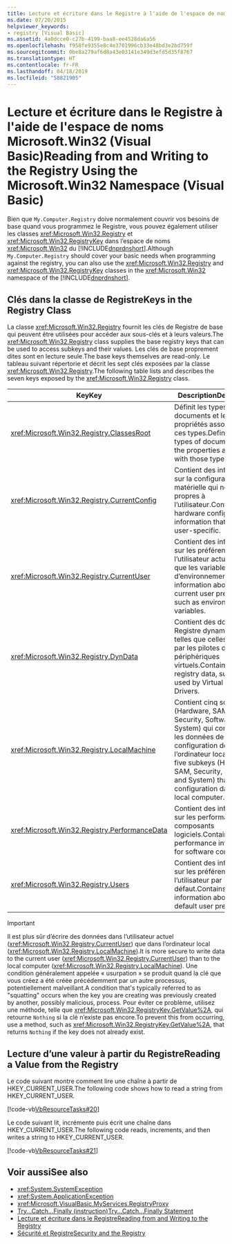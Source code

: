 ```yaml
---
title: Lecture et écriture dans le Registre à l'aide de l'espace de noms Microsoft.Win32 (Visual Basic)
ms.date: 07/20/2015
helpviewer_keywords:
- registry [Visual Basic]
ms.assetid: 4a0dcce0-c27b-4199-baa8-ee4528da6a56
ms.openlocfilehash: f958fe9355e8c4e3701996cb33e48bd3e2bd759f
ms.sourcegitcommit: 0be8a279af6d8a43e03141e349d3efd5d35f8767
ms.translationtype: HT
ms.contentlocale: fr-FR
ms.lasthandoff: 04/18/2019
ms.locfileid: "58821905"
---
```

# <a name="reading-from-and-writing-to-the-registry-using-the-microsoftwin32-namespace-visual-basic"></a><span data-ttu-id="d35ee-102">Lecture et écriture dans le Registre à l'aide de l'espace de noms Microsoft.Win32 (Visual Basic)</span><span class="sxs-lookup"><span data-stu-id="d35ee-102">Reading from and Writing to the Registry Using the Microsoft.Win32 Namespace (Visual Basic)</span></span>
<span data-ttu-id="d35ee-103">Bien que `My.Computer.Registry` doive normalement couvrir vos besoins de base quand vous programmez le Registre, vous pouvez également utiliser les classes <xref:Microsoft.Win32.Registry> et <xref:Microsoft.Win32.RegistryKey> dans l’espace de noms <xref:Microsoft.Win32> du [!INCLUDE[dnprdnshort](~/includes/dnprdnshort-md.md)].</span><span class="sxs-lookup"><span data-stu-id="d35ee-103">Although `My.Computer.Registry` should cover your basic needs when programming against the registry, you can also use the <xref:Microsoft.Win32.Registry> and <xref:Microsoft.Win32.RegistryKey> classes in the <xref:Microsoft.Win32> namespace of the [!INCLUDE[dnprdnshort](~/includes/dnprdnshort-md.md)].</span></span>  
  
## <a name="keys-in-the-registry-class"></a><span data-ttu-id="d35ee-104">Clés dans la classe de Registre</span><span class="sxs-lookup"><span data-stu-id="d35ee-104">Keys in the Registry Class</span></span>  
 <span data-ttu-id="d35ee-105">La classe <xref:Microsoft.Win32.Registry> fournit les clés de Registre de base qui peuvent être utilisées pour accéder aux sous-clés et à leurs valeurs.</span><span class="sxs-lookup"><span data-stu-id="d35ee-105">The <xref:Microsoft.Win32.Registry> class supplies the base registry keys that can be used to access subkeys and their values.</span></span> <span data-ttu-id="d35ee-106">Les clés de base proprement dites sont en lecture seule.</span><span class="sxs-lookup"><span data-stu-id="d35ee-106">The base keys themselves are read-only.</span></span> <span data-ttu-id="d35ee-107">Le tableau suivant répertorie et décrit les sept clés exposées par la classe <xref:Microsoft.Win32.Registry>.</span><span class="sxs-lookup"><span data-stu-id="d35ee-107">The following table lists and describes the seven keys exposed by the <xref:Microsoft.Win32.Registry> class.</span></span>  
  
|<span data-ttu-id="d35ee-108">**Key**</span><span class="sxs-lookup"><span data-stu-id="d35ee-108">**Key**</span></span>|<span data-ttu-id="d35ee-109">**Description**</span><span class="sxs-lookup"><span data-stu-id="d35ee-109">**Description**</span></span>|  
|-------------|---------------------|  
|<xref:Microsoft.Win32.Registry.ClassesRoot>|<span data-ttu-id="d35ee-110">Définit les types de documents et les propriétés associées à ces types.</span><span class="sxs-lookup"><span data-stu-id="d35ee-110">Defines the types of documents and the properties associated with those types.</span></span>|  
|<xref:Microsoft.Win32.Registry.CurrentConfig>|<span data-ttu-id="d35ee-111">Contient des informations sur la configuration matérielle qui ne sont pas propres à l’utilisateur.</span><span class="sxs-lookup"><span data-stu-id="d35ee-111">Contains hardware configuration information that is not user-specific.</span></span>|  
|<xref:Microsoft.Win32.Registry.CurrentUser>|<span data-ttu-id="d35ee-112">Contient des informations sur les préférences de l’utilisateur actuel, telles que les variables d’environnement.</span><span class="sxs-lookup"><span data-stu-id="d35ee-112">Contains information about the current user preferences, such as environmental variables.</span></span>|  
|<xref:Microsoft.Win32.Registry.DynData>|<span data-ttu-id="d35ee-113">Contient des données de Registre dynamiques, telles que celles utilisées par les pilotes de périphériques virtuels.</span><span class="sxs-lookup"><span data-stu-id="d35ee-113">Contains dynamic registry data, such as that used by Virtual Device Drivers.</span></span>|  
|<xref:Microsoft.Win32.Registry.LocalMachine>|<span data-ttu-id="d35ee-114">Contient cinq sous-clés (Hardware, SAM, Security, Software et System) qui contiennent les données de configuration de l’ordinateur local.</span><span class="sxs-lookup"><span data-stu-id="d35ee-114">Contains five subkeys (Hardware, SAM, Security, Software, and System) that hold the configuration data for the local computer.</span></span>|  
|<xref:Microsoft.Win32.Registry.PerformanceData>|<span data-ttu-id="d35ee-115">Contient des informations sur les performances des composants logiciels.</span><span class="sxs-lookup"><span data-stu-id="d35ee-115">Contains performance information for software components.</span></span>|  
|<xref:Microsoft.Win32.Registry.Users>|<span data-ttu-id="d35ee-116">Contient des informations sur les préférences de l’utilisateur par défaut.</span><span class="sxs-lookup"><span data-stu-id="d35ee-116">Contains information about the default user preferences.</span></span>|  
  
> [!IMPORTANT]
>  <span data-ttu-id="d35ee-117">Il est plus sûr d’écrire des données dans l’utilisateur actuel (<xref:Microsoft.Win32.Registry.CurrentUser>) que dans l’ordinateur local (<xref:Microsoft.Win32.Registry.LocalMachine>).</span><span class="sxs-lookup"><span data-stu-id="d35ee-117">It is more secure to write data to the current user (<xref:Microsoft.Win32.Registry.CurrentUser>) than to the local computer (<xref:Microsoft.Win32.Registry.LocalMachine>).</span></span> <span data-ttu-id="d35ee-118">Une condition généralement appelée « usurpation » se produit quand la clé que vous créez a été créée précédemment par un autre processus, potentiellement malveillant.</span><span class="sxs-lookup"><span data-stu-id="d35ee-118">A condition that's typically referred to as "squatting" occurs when the key you are creating was previously created by another, possibly malicious, process.</span></span> <span data-ttu-id="d35ee-119">Pour éviter ce problème, utilisez une méthode, telle que <xref:Microsoft.Win32.RegistryKey.GetValue%2A>, qui retourne `Nothing` si la clé n’existe pas encore.</span><span class="sxs-lookup"><span data-stu-id="d35ee-119">To prevent this from occurring, use a method, such as <xref:Microsoft.Win32.RegistryKey.GetValue%2A>, that returns `Nothing` if the key does not already exist.</span></span>  
  
## <a name="reading-a-value-from-the-registry"></a><span data-ttu-id="d35ee-120">Lecture d’une valeur à partir du Registre</span><span class="sxs-lookup"><span data-stu-id="d35ee-120">Reading a Value from the Registry</span></span>  
 <span data-ttu-id="d35ee-121">Le code suivant montre comment lire une chaîne à partir de HKEY_CURRENT_USER.</span><span class="sxs-lookup"><span data-stu-id="d35ee-121">The following code shows how to read a string from HKEY_CURRENT_USER.</span></span>  
  
 [!code-vb[VbResourceTasks#20](~/samples/snippets/visualbasic/VS_Snippets_VBCSharp/VbResourceTasks/VB/Class1.vb#20)]  
  
 <span data-ttu-id="d35ee-122">Le code suivant lit, incrémente puis écrit une chaîne dans HKEY_CURRENT_USER.</span><span class="sxs-lookup"><span data-stu-id="d35ee-122">The following code reads, increments, and then writes a string to HKEY_CURRENT_USER.</span></span>  
  
 [!code-vb[VbResourceTasks#21](~/samples/snippets/visualbasic/VS_Snippets_VBCSharp/VbResourceTasks/VB/Class1.vb#21)]  
  
## <a name="see-also"></a><span data-ttu-id="d35ee-123">Voir aussi</span><span class="sxs-lookup"><span data-stu-id="d35ee-123">See also</span></span>

- <xref:System.SystemException>
- <xref:System.ApplicationException>
- <xref:Microsoft.VisualBasic.MyServices.RegistryProxy>
- [<span data-ttu-id="d35ee-124">Try...Catch...Finally (instruction)</span><span class="sxs-lookup"><span data-stu-id="d35ee-124">Try...Catch...Finally Statement</span></span>](../../../../visual-basic/language-reference/statements/try-catch-finally-statement.md)
- [<span data-ttu-id="d35ee-125">Lecture et écriture dans le Registre</span><span class="sxs-lookup"><span data-stu-id="d35ee-125">Reading from and Writing to the Registry</span></span>](../../../../visual-basic/developing-apps/programming/computer-resources/reading-from-and-writing-to-the-registry.md)
- [<span data-ttu-id="d35ee-126">Sécurité et Registre</span><span class="sxs-lookup"><span data-stu-id="d35ee-126">Security and the Registry</span></span>](../../../../visual-basic/developing-apps/programming/computer-resources/security-and-the-registry.md)
